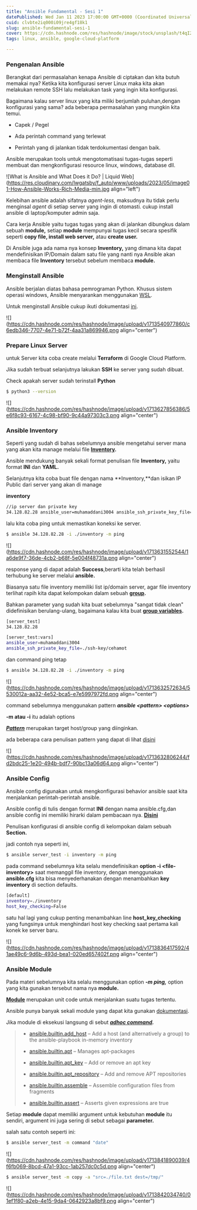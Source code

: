```yaml
---
title: "Ansible Fundamental - Sesi 1"
datePublished: Wed Jan 11 2023 17:00:00 GMT+0000 (Coordinated Universal Time)
cuid: clvbte2iq000i09jre4gf18k1
slug: ansible-fundamental-sesi-1
cover: https://cdn.hashnode.com/res/hashnode/image/stock/unsplash/t4qI2IDcL5s/upload/78feae2bbde649094b4c72bfc8c21f97.jpeg
tags: linux, ansible, google-cloud-platform

---
```


### Pengenalan Ansible

Berangkat dari permasalahan kenapa Ansible di ciptakan dan kita butuh memakai nya? Ketika kita konfigurasi server Linux maka kita akan melakukan remote SSH lalu melakukan task yang ingin kita konfigurasi.

Bagaimana kalau server linux yang kita miliki berjumlah puluhan,dengan konfigurasi yang sama? ada beberapa permasalahan yang mungkin kita temui.

* Capek / Pegel
    
* Ada perintah command yang terlewat
    
* Perintah yang di jalankan tidak terdokumentasi dengan baik.
    

Ansible merupakan tools untuk mengotomatisasi tugas-tugas seperti membuat dan mengkonfigurasi resource linux, windows, database dll.

![What is Ansible and What Does it Do? | Liquid Web](https://res.cloudinary.com/lwgatsby/f_auto/www/uploads/2023/05/image01-How-Ansible-Works-Rich-Media-min.jpg align="left")

Kelebihan ansible adalah sifatnya *agent-less,* maksudnya itu tidak perlu menginsal *agent* di setiap server yang ingin di otomasti. cukup install ansible di laptop/komputer admin saja.

Cara kerja Ansible yaitu tugas tugas yang akan di jalankan dibungkus dalam sebuah **module,** setiap **module** mempunyai tugas kecil secara spesifik seperti **copy file, install web server,** atau **create user.**

Di Ansible juga ada nama nya konsep **Inventory,** yang dimana kita dapat mendefinisikan IP/Domain dalam satu file yang nanti nya Ansible akan membaca file **Inventory** tersebut sebelum membaca **module.**

### Menginstall Ansible

Ansible berjalan diatas bahasa pemrograman Python. Khusus sistem operasi windows, Ansible menyarankan menggunakan [WSL](https://docs.ansible.com/ansible/latest/installation_guide/intro_installation.html#control-node-requirements).

Untuk menginstall Ansible cukup ikuti dokumentasi [ini](https://docs.ansible.com/ansible/latest/installation_guide/intro_installation.html#installing-and-upgrading-ansible-with-pip).

![](https://cdn.hashnode.com/res/hashnode/image/upload/v1713540977860/c6edb346-7707-4e71-b72f-4aa31a869946.png align="center")

### Prepare Linux Server

untuk Server kita coba create melalui **Terraform** di Google Cloud Platform.

Jika sudah terbuat selanjutnya lakukan **SSH** ke server yang sudah dibuat.

Check apakah server sudah terinstall **Python**

```bash
$ python3 --version
```

![](https://cdn.hashnode.com/res/hashnode/image/upload/v1713627856386/5e6f8c93-6167-4c98-bf90-9c44a97303c3.png align="center")

### Ansible Inventory

Seperti yang sudah di bahas sebelumnya ansible mengetahui server mana yang akan kita manage melalui file [**Inventory**](https://docs.ansible.com/ansible/latest/plugins/inventory.html#enabling-inventory-plugins)**.**

Ansible mendukung banyak sekali format penulisan file **Inventory,** yaitu format **INI** dan **YAML.**

Selanjutnya kita coba buat file dengan nama \*\*Inventory,\*\*dan isikan IP Public dari server yang akan di manage

**inventory**

```bash
//ip server dan private key
34.128.82.28 ansible_user=muhamaddani3004 ansible_ssh_private_key_file=./ssh-key/cehamot
```

lalu kita coba ping untuk memastikan koneksi ke server.

```bash
$ ansible 34.128.82.28 -i ./inventory -m ping
```

![](https://cdn.hashnode.com/res/hashnode/image/upload/v1713631552544/1a6de9f7-36de-4cb2-b68f-5e004f48731a.png align="center")

response yang di dapat adalah **Success**,berarti kita telah berhasil terhubung ke server melalui **ansible.**

Biasanya satu file inventory memiliki list ip/domain server, agar file inventory terlihat rapih kita dapat kelompokan dalam sebuah [**group**](https://docs.ansible.com/ansible/latest/inventory_guide/intro_inventory.html#inventory-basics-formats-hosts-and-groups)**.**

Bahkan parameter yang sudah kita buat sebelumnya "sangat tidak clean" didefinisikan berulang-ulang, bagaimana kalau kita buat [**group variables**](https://docs.ansible.com/ansible/latest/inventory_guide/intro_inventory.html#assigning-a-variable-to-many-machines-group-variables)**.**

```bash
[server_test]
34.128.82.28

[server_test:vars]
ansible_user=muhamaddani3004
ansible_ssh_private_key_file=./ssh-key/cehamot
```

dan command ping tetap

```bash
$ ansible 34.128.82.28 -i ./inventory -m ping
```

![](https://cdn.hashnode.com/res/hashnode/image/upload/v1713632572634/5530012a-aa32-4e52-bca5-e7e5997972fd.png align="center")

command sebelumnya menggunakan pattern ***ansible &lt;pattern&gt; &lt;options&gt;***

**\-m atau -i** itu adalah options

[***Pattern***](https://docs.ansible.com/ansible/latest/inventory_guide/intro_patterns.html#patterns-targeting-hosts-and-groups) merupakan target host/group yang diinginkan.

ada beberapa cara penulisan pattern yang dapat di lihat [disini](https://docs.ansible.com/ansible/latest/inventory_guide/intro_patterns.html#common-patterns)

![](https://cdn.hashnode.com/res/hashnode/image/upload/v1713632806244/fd2bdc25-1e20-494b-bdf7-90bc13a06d64.png align="center")

### Ansible Config

Ansible config digunakan untuk mengkonfigurasi behavior ansible saat kita menjalankan perintah-perintah ansible.

Ansible config di tulis dengan format **INI** dengan nama ansible.cfg,dan ansible config ini memiliki hirarki dalam pembacaan nya. [**Disini**](https://docs.ansible.com/ansible/latest/reference_appendices/config.html#the-configuration-file)

Penulisan konfigurasi di ansible config di kelompokan dalam sebuah **Section.**

jadi contoh nya seperti ini,

```bash
$ ansible server_test -i inventory -m ping
```

pada command sebelumnya kita selalu mendefinisikan **option -i &lt;file-inventory&gt;** saat memanggil file inventory, dengan menggunakan **ansible.cfg** kita bisa menyederhanakan dengan menambahkan **key inventory** di section defaults.

```bash
[default]
inventory=./inventory
host_key_checking=False
```

satu hal lagi yang cukup penting menambahkan line **host\_key\_checking** yang fungsinya untuk menghindari host key checking saat pertama kali konek ke server baru.

![](https://cdn.hashnode.com/res/hashnode/image/upload/v1713836417592/41ae49c6-9d6b-493d-bea1-020ed657402f.png align="center")

### Ansible Module

Pada materi sebelumnya kita selalu menggunakan option ***\-m ping,*** option yang kita gunakan tersebut nama nya **module.**

[**Module**](https://docs.ansible.com/ansible/latest/module_plugin_guide/modules_intro.html#introduction-to-modules) merupakan unit code untuk menjalankan suatu tugas tertentu.

Ansible punya banyak sekali module yang dapat kita gunakan [dokumentasi](https://docs.ansible.com/ansible/latest/collections/index_module.html#index-of-all-modules).

Jika module di eksekusi langsung di sebut [***adhoc command***](https://docs.ansible.com/ansible/latest/command_guide/intro_adhoc.html#introduction-to-ad-hoc-commands)***.***

> * [ansible.builtin.add\_host](https://docs.ansible.com/ansible/latest/collections/ansible/builtin/add_host_module.html#ansible-collections-ansible-builtin-add-host-module) – Add a host (and alternatively a group) to the ansible-playbook in-memory inventory
>     
> * [ansible.builtin.apt](https://docs.ansible.com/ansible/latest/collections/ansible/builtin/apt_module.html#ansible-collections-ansible-builtin-apt-module) – Manages apt-packages
>     
> * [ansible.builtin.apt\_key](https://docs.ansible.com/ansible/latest/collections/ansible/builtin/apt_key_module.html#ansible-collections-ansible-builtin-apt-key-module) – Add or remove an apt key
>     
> * [ansible.builtin.apt\_repository](https://docs.ansible.com/ansible/latest/collections/ansible/builtin/apt_repository_module.html#ansible-collections-ansible-builtin-apt-repository-module) – Add and remove APT repositories
>     
> * [ansible.builtin.assemble](https://docs.ansible.com/ansible/latest/collections/ansible/builtin/assemble_module.html#ansible-collections-ansible-builtin-assemble-module) – Assemble configuration files from fragments
>     
> * [ansible.builtin.assert](https://docs.ansible.com/ansible/latest/collections/ansible/builtin/assert_module.html#ansible-collections-ansible-builtin-assert-module) – Asserts given expressions are true
>     

Setiap **module** dapat memiliki argument untuk kebutuhan **module** itu sendiri, argument ini juga sering di sebut sebagai **parameter.**

salah satu contoh seperti ini:

```bash
$ ansible server_test -m command "date"
```

![](https://cdn.hashnode.com/res/hashnode/image/upload/v1713841890039/4f6fb069-8bcd-47a1-93cc-1ab257dc0c5d.png align="center")

```bash
$ ansible server_test -m copy -a "src=./file.txt dest=/tmp/"
```

![](https://cdn.hashnode.com/res/hashnode/image/upload/v1713842034740/01ef1f80-a2eb-4e15-9da4-0642923a8bf9.png align="center")